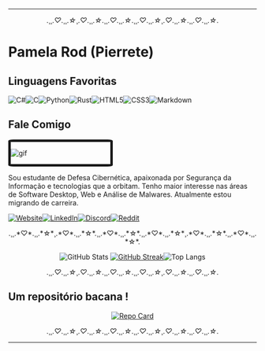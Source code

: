 <div color:#FFF>

<hr>

<div align="center">

.¸¸.*♡*.¸¸.*☆*¸.*♡*.¸¸.*☆*.¸¸.*♡*.¸¸.*☆*.¸¸.*♡*.¸¸.*☆*¸.*♡*.¸¸.*☆*.¸¸.*♡*.¸¸.*☆*.

</div>

<div class="titulo">


# Pamela Rod (Pierrete)   

</div>


<div class="subtitulo">

## Linguagens Favoritas
</div>


![C#](https://img.shields.io/badge/C%23-000?style=for-the-badge&logo=c-sharp&logoColor=823085)![C](https://img.shields.io/badge/C-000?style=for-the-badge&logo=c)![Python](https://img.shields.io/badge/Python-000?style=for-the-badge&logo=python)![Rust](https://img.shields.io/badge/Rust-000000?style=for-the-badge&logo=rust&logoColor=white)![HTML5](https://img.shields.io/badge/HTML5-000?style=for-the-badge&logo=html5)![CSS3](https://img.shields.io/badge/CSS3-000?style=for-the-badge&logo=css3&logoColor=264CE4)![Markdown](https://img.shields.io/badge/Markdown-000?style=for-the-badge&logo=markdown)

<div class="subtitulo">

## Fale Comigo
</div>

 <div style="
           width: 40%;border: solid 5px;border-radius:5%;margin-bottom:2%">
           
  ![gif](https://external-content.duckduckgo.com/iu/?u=https%3A%2F%2Fmedia1.tenor.com%2Fimages%2F6d4ebb1873a044d18987507fc09184ef%2Ftenor.gif%3Fitemid%3D14291762&f=1&nofb=1&ipt=7e6ce8e2f0bb0b877a42ab099324c1490d91654cd2a4673c115f9510522cfd35&ipo=images)
</div>

<p>Sou estudante de Defesa Cibernética, apaixonada por Segurança da Informação e tecnologias que a orbitam.
Tenho maior interesse nas áreas de Software Desktop, Web e Análise de Malwares. Atualmente estou migrando de carreira.</p>


 [![Website](https://img.shields.io/badge/website-000000?style=for-the-badge&logo=About.me&logoColor=white)](https://pierrete.github.io)[![LinkedIn](https://img.shields.io/badge/LinkedIn-000?style=for-the-badge&logo=linkedin&logoColor=0E76A8)](https://www.linkedin.com/in/pamela-rodrigues-992024229/)[![Discord](https://img.shields.io/badge/Discord-000?style=for-the-badge&logo=discord)](https://www.discord.com/in/anemona0150/)[![Reddit](https://img.shields.io/badge/Reddit-%23FF4500.svg?style=for-the-badge&logo=Reddit&logoColor=white)](https://www.reddit.com/user/pierrete818/)



<div class="caixas" align="center">
.¸¸.*♡*.¸¸.*☆*¸.*♡*.¸¸.*☆*.¸¸.*♡*.¸¸.*☆*.¸¸.*♡*.¸¸.*☆*¸.*♡*.¸¸.*☆*.¸¸.*♡*.¸¸.*☆*.


![GitHub Stats](https://github-readme-stats.vercel.app/api?username=pierrete&theme=material-palenight&bg_color=8378C7&border_color=30A3DC&show_icons=true&icon_color=E68DFF&title_color=8EE1FF&text_color=E8D8FF)
[![GitHub Streak](https://streak-stats.demolab.com/?user=pierrete&theme=material-palenight&background=796EBF&border=30A3DC&dates=FFF)](https://git.io/streak-stats)![Top Langs](https://github-readme-stats-git-masterrstaa-rickstaa.vercel.app/api/top-langs/?username=pierrete&layout=compact&bg_color=7467BA&border_color=30A3DC&title_color=8EE1FF&text_color=E8D8FF)

.¸¸.*♡*.¸¸.*☆*¸.*♡*.¸¸.*☆*.¸¸.*♡*.¸¸.*☆*.¸¸.*♡*.¸¸.*☆*¸.*♡*.¸¸.*☆*.¸¸.*♡*.¸¸.*☆*.
</div>


<div class="subtitulo">

## Um repositório bacana !
</div>
<div align="center">

[![Repo Card](https://github-readme-stats.vercel.app/api/pin/?username=pierrete&repo=dio-lab-open-source&bg_color=675CAD&border_color=30A3DC&show_icons=true&icon_color=E68DFF&title_color=8EE1FF&text_color=FFF)](https://github.com/pierrete/dio-lab-open-source)

.¸¸.*♡*.¸¸.*☆*¸.*♡*.¸¸.*☆*.¸¸.*♡*.¸¸.*☆*.¸¸.*♡*.¸¸.*☆*¸.*♡*.¸¸.*☆*.¸¸.*♡*.¸¸.*☆*.
</div>
<hr>

</div>